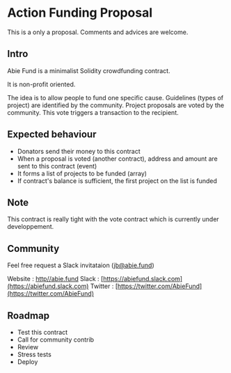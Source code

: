 # Action Funding Proposal

This is a only a proposal. Comments and advices are welcome.

## Intro

Abie Fund is a minimalist Solidity crowdfunding contract.

It is non-profit oriented.

The idea is to allow people to fund one specific cause. Guidelines (types of project) are identified by the community. Project proposals are voted by the community. This vote triggers a transaction to the recipient.

## Expected behaviour

* Donators send their money to this contract
* When a proposal is voted (another contract), address and amount are sent to this contract (event)
* It forms a list of projects to be funded (array)
* If contract's balance is sufficient, the first project on the list is funded

## Note

This contract is really tight with the vote contract which is currently under developpement. 

## Community

Feel free request a Slack invitataion (jb@abie.fund)

Website : [http//abie.fund](http//abie.fund)
Slack : [https://abiefund.slack.com](https://abiefund.slack.com)
Twitter : [https://twitter.com/AbieFund](https://twitter.com/AbieFund)

## Roadmap

* Test this contract
* Call for community contrib
* Review
* Stress tests
* Deploy